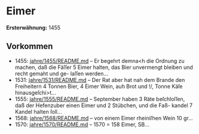 # Eimer

**Ersterwähnung:** 1455

## Vorkommen
- 1455: [jahre/1455/README.md](../jahre/1455/README.md) – Er begehrt demna<h
die Ordnung zu machen, daß die Fäſſer 5 Eimer halten,
das Bier unvermengt bleiben und recht gemaht und ge-
laſſen werden...
- 1531: [jahre/1531/README.md](../jahre/1531/README.md) – Der Rat aber hat nah dem Brande den Freiheitern
4 Tonnen Bier, 4 Eimer Wein, auh Brot und !/, Tonne
Käſe hinausgeſchi>t...
- 1555: [jahre/1555/README.md](../jahre/1555/README.md) – September haben 3 Räte beſchloſſen, daß der
Hefenzuber einen Eimer und 2 Stübchen, und die Faß-
kandel 7 Kandel halten ſoll...
- 1568: [jahre/1568/README.md](../jahre/1568/README.md) – von einem Eimer rheiniſhen Wein 10 gr...
- 1570: [jahre/1570/README.md](../jahre/1570/README.md) – 1570 = 158
Eimer, SB...
